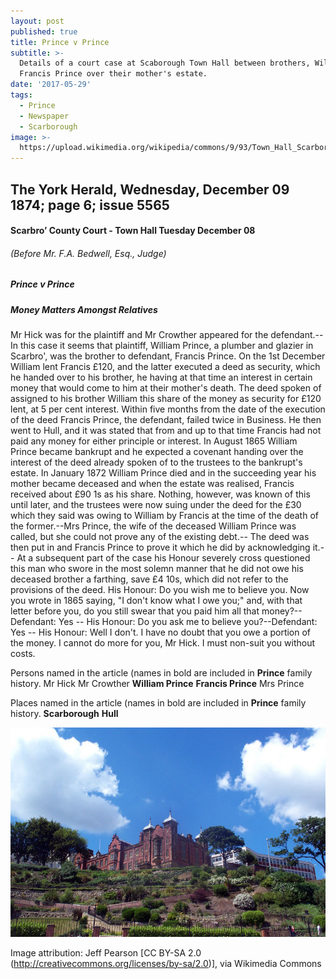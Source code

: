 ```yaml
---
layout: post
published: true
title: Prince v Prince
subtitle: >-
  Details of a court case at Scaborough Town Hall between brothers, William and
  Francis Prince over their mother's estate.
date: '2017-05-29'
tags:
  - Prince
  - Newspaper
  - Scarborough
image: >-
  https://upload.wikimedia.org/wikipedia/commons/9/93/Town_Hall_Scarborough_-_geograph.org.uk_-_878003.jpg
---
```

## The York Herald, Wednesday, December 09 1874; page 6; issue 5565

#### Scarbro’ County Court - Town Hall Tuesday December 08

###### (Before Mr. F.A. Bedwell, Esq., Judge)

##### Prince v Prince
##### Money Matters Amongst Relatives

Mr Hick was for the plaintiff and Mr Crowther appeared for the defendant.--In this case it seems that plaintiff, William Prince, a plumber and glazier in Scarbro', was the brother to defendant, Francis Prince. On the 1st December William lent Francis £120, and the latter executed a deed as security, which he handed over to his brother, he having at that time an interest in certain money that would come to him at their mother's death. The deed spoken of assigned to his brother William this share of the money as security for £120 lent, at 5 per cent interest. Within five months from the date of the execution of the deed Francis Prince, the defendant, failed twice in Business.  He then went to Hull, and it was stated that from and up to that time Francis had not paid any money for either principle or interest. In August 1865 William Prince became bankrupt and he expected a covenant handing over the interest of the deed already spoken of to the trustees to the bankrupt's estate. In January 1872 William Prince died and in the succeeding year his mother became deceased and when the estate was realised, Francis
received about £90 1s as his share. Nothing, however, was known of this until later, and the trustees were now suing under the deed for the £30 which they said was owing to William by Francis at the time of the death of the former.--Mrs Prince, the wife of the deceased William Prince was called, but she could not prove any of the existing debt.-- The deed was then put in and Francis Prince to prove it which he did by acknowledging it.-- At a subsequent part of the case his Honour severely cross questioned this man who swore in the most solemn manner that he did not owe his deceased brother a farthing, save £4 10s, which did not refer to the provisions of the deed.  His Honour: Do you wish me to believe you.  Now you wrote in 1865 saying, "I don't know what I owe you;" and, with that letter before you, do you still swear that you paid him all that money?-- Defendant: Yes -- His Honour: Do you ask me to believe you?--Defendant: Yes -- His Honour: Well I don't. I have no doubt that you owe a portion of the money.  I cannot do more for you, Mr Hick.  I must non-suit you without costs.

Persons named in the article (names in bold are included in **Prince** family history.
Mr Hick
Mr Crowther
**William Prince**
**Francis Prince**
Mrs Prince

Places named in the article (names in bold are included in **Prince** family history.
**Scarborough**
**Hull**

![Scarborough Town Hall](/img/Town_Hall_Scarborough_-_geograph.org.uk_-_878003.jpg)

Image attribution: Jeff Pearson [CC BY-SA 2.0 (http://creativecommons.org/licenses/by-sa/2.0)], via Wikimedia Commons
